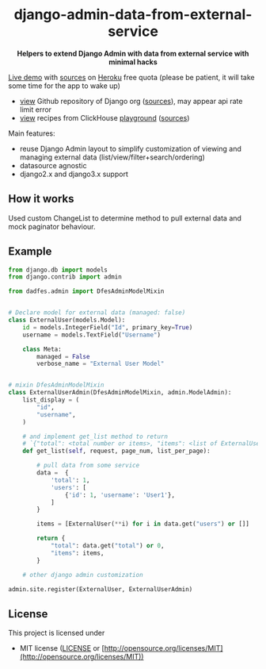 
<div align="center">
 <p><h1>django-admin-data-from-external-service</h1> </p>
  <p><strong>Helpers to extend Django Admin with data from external service with minimal hacks</strong></p>
  <p></p>
</div>

[Live demo](https://dadfes.herokuapp.com/) with [sources](https://github.com/estin/django-admin-data-from-external-service/tree/master/demo) on [Heroku](https://heroku.com) free quota (please be patient, it will take some time for the app to wake up)
 - [view](http://dadfes.herokuapp.com/github/repository/) Github repository of Django org ([sources](https://github.com/estin/django-admin-data-from-external-service/tree/master/demo/github/models.py)), may appear api rate limit error
 - [view](http://dadfes.herokuapp.com/clickhouse/recipe/) recipes from ClickHouse [playground](https://clickhouse.com/docs/en/getting-started/example-datasets/recipes/) ([sources](https://github.com/estin/django-admin-data-from-external-service/tree/master/demo/clickhouse/models.py))

Main features:
 - reuse Django Admin layout to simplify customization of viewing and managing external data (list/view/filter+search/ordering)
 - datasource agnostic
 - django2.x and django3.x support

## How it works

Used custom ChangeList to determine method to pull external data and mock paginator behaviour.

## Example

```python
from django.db import models
from django.contrib import admin

from dadfes.admin import DfesAdminModelMixin


# Declare model for external data (managed: false)
class ExternalUser(models.Model):
    id = models.IntegerField("Id", primary_key=True)
    username = models.TextField("Username")

    class Meta:
        managed = False
        verbose_name = "External User Model"


# mixin DfesAdminModelMixin 
class ExternalUserAdmin(DfesAdminModelMixin, admin.ModelAdmin):
    list_display = (
        "id",
        "username",
    )

    # and implement get_list method to return
    # `{"total": <total number or items>, "items": <list of ExternalUser instances>}`
    def get_list(self, request, page_num, list_per_page):

        # pull data from some service
        data =  {
            'total': 1,
            'users': [
                {'id': 1, 'username': 'User1'},
            ]
        }

        items = [ExternalUser(**i) for i in data.get("users") or []]

        return {
            "total": data.get("total") or 0,
            "items": items,
        }

    # other django admin customization

admin.site.register(ExternalUser, ExternalUserAdmin)
```

## License

This project is licensed under

* MIT license ([LICENSE](LICENSE) or [http://opensource.org/licenses/MIT](http://opensource.org/licenses/MIT))
